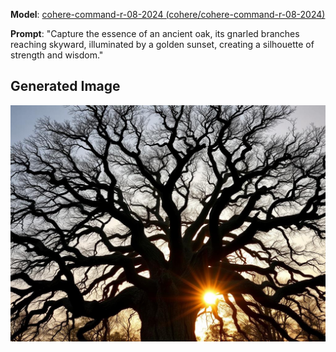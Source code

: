 **Model**: [cohere-command-r-08-2024 (cohere/cohere-command-r-08-2024)](https://github.com/marketplace/models/azureml-cohere/Cohere-command-r-08-2024)

**Prompt**: "Capture the essence of an ancient oak, its gnarled branches reaching skyward, illuminated by a golden sunset, creating a silhouette of strength and wisdom."

## Generated Image

![Generated Image](./images/generated-1754673231115-u59hn9.png)

